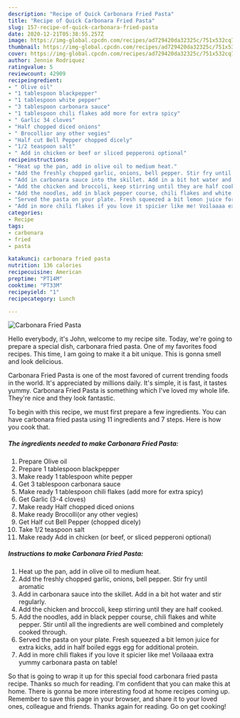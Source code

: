 ```yaml
---
description: "Recipe of Quick Carbonara Fried Pasta"
title: "Recipe of Quick Carbonara Fried Pasta"
slug: 157-recipe-of-quick-carbonara-fried-pasta
date: 2020-12-21T05:38:55.257Z
image: https://img-global.cpcdn.com/recipes/ad729420da32325c/751x532cq70/carbonara-fried-pasta-recipe-main-photo.jpg
thumbnail: https://img-global.cpcdn.com/recipes/ad729420da32325c/751x532cq70/carbonara-fried-pasta-recipe-main-photo.jpg
cover: https://img-global.cpcdn.com/recipes/ad729420da32325c/751x532cq70/carbonara-fried-pasta-recipe-main-photo.jpg
author: Jennie Rodriquez
ratingvalue: 5
reviewcount: 42909
recipeingredient:
- " Olive oil"
- "1 tablespoon blackpepper"
- "1 tablespoon white pepper"
- "3 tablespoon carbonara sauce"
- "1 tablespoon chili flakes add more for extra spicy"
- " Garlic 34 cloves"
- "Half chopped diced onions"
- " Brocollior any other vegies"
- "Half cut Bell Pepper chopped dicely"
- "1/2 teaspoon salt"
- " Add in chicken or beef or sliced pepperoni optional"
recipeinstructions:
- "Heat up the pan, add in olive oil to medium heat."
- "Add the freshly chopped garlic, onions, bell pepper. Stir fry until aromatic"
- "Add in carbonara sauce into the skillet. Add in a bit hot water and stir regularly."
- "Add the chicken and broccoli, keep stirring until they are half cooked."
- "Add the noodles, add in black pepper course, chili flakes and white pepper. Stir until all the ingredients are well combined and completely cooked through."
- "Served the pasta on your plate. Fresh squeezed a bit lemon juice for extra kicks, add in half boiled eggs egg for additional protein."
- "Add in more chili flakes if you love it spicier like me! Voilaaaa extra yummy carbonara pasta on table!"
categories:
- Recipe
tags:
- carbonara
- fried
- pasta

katakunci: carbonara fried pasta 
nutrition: 136 calories
recipecuisine: American
preptime: "PT14M"
cooktime: "PT33M"
recipeyield: "1"
recipecategory: Lunch

---
```



![Carbonara Fried Pasta](https://img-global.cpcdn.com/recipes/ad729420da32325c/751x532cq70/carbonara-fried-pasta-recipe-main-photo.jpg)

Hello everybody, it's John, welcome to my recipe site. Today, we're going to prepare a special dish, carbonara fried pasta. One of my favorites food recipes. This time, I am going to make it a bit unique. This is gonna smell and look delicious.



Carbonara Fried Pasta is one of the most favored of current trending foods in the world. It's appreciated by millions daily. It's simple, it is fast, it tastes yummy. Carbonara Fried Pasta is something which I've loved my whole life. They're nice and they look fantastic.


To begin with this recipe, we must first prepare a few ingredients. You can have carbonara fried pasta using 11 ingredients and 7 steps. Here is how you cook that.

<!--inarticleads1-->

##### The ingredients needed to make Carbonara Fried Pasta:

1. Prepare  Olive oil
1. Prepare 1 tablespoon blackpepper
1. Make ready 1 tablespoon white pepper
1. Get 3 tablespoon carbonara sauce
1. Make ready 1 tablespoon chili flakes (add more for extra spicy)
1. Get  Garlic (3-4 cloves)
1. Make ready Half chopped diced onions
1. Make ready  Brocolli(or any other vegies)
1. Get Half cut Bell Pepper (chopped dicely)
1. Take 1/2 teaspoon salt
1. Make ready  Add in chicken (or beef, or sliced pepperoni optional)




<!--inarticleads2-->

##### Instructions to make Carbonara Fried Pasta:

1. Heat up the pan, add in olive oil to medium heat.
1. Add the freshly chopped garlic, onions, bell pepper. Stir fry until aromatic
1. Add in carbonara sauce into the skillet. Add in a bit hot water and stir regularly.
1. Add the chicken and broccoli, keep stirring until they are half cooked.
1. Add the noodles, add in black pepper course, chili flakes and white pepper. Stir until all the ingredients are well combined and completely cooked through.
1. Served the pasta on your plate. Fresh squeezed a bit lemon juice for extra kicks, add in half boiled eggs egg for additional protein.
1. Add in more chili flakes if you love it spicier like me! Voilaaaa extra yummy carbonara pasta on table!




So that is going to wrap it up for this special food carbonara fried pasta recipe. Thanks so much for reading. I'm confident that you can make this at home. There is gonna be more interesting food at home recipes coming up. Remember to save this page in your browser, and share it to your loved ones, colleague and friends. Thanks again for reading. Go on get cooking!
